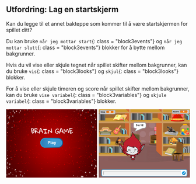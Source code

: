 ## Utfordring: Lag en startskjerm

Kan du legge til et annet bakteppe som kommer til å være startskjermen for spillet ditt?

Du kan bruke `når jeg mottar start`{: class = "block3events"} og `når jeg mottar slutt`{: class = "block3events"} blokker for å bytte mellom bakgrunner.

Hvis du vil vise eller skjule tegnet når spillet skifter mellom bakgrunner, kan du bruke `vis`{: class = "block3looks"} og `skjul`{: class = "block3looks"} blokker.

For å vise eller skjule timeren og score når spillet skifter mellom bakgrunner, kan du bruke `vise variabel`{: class = "block3variables"} og `skjule variabel`{: class = "block3variables"} blokker.

![Start skjermbildet](images/brain-startscreen.png)